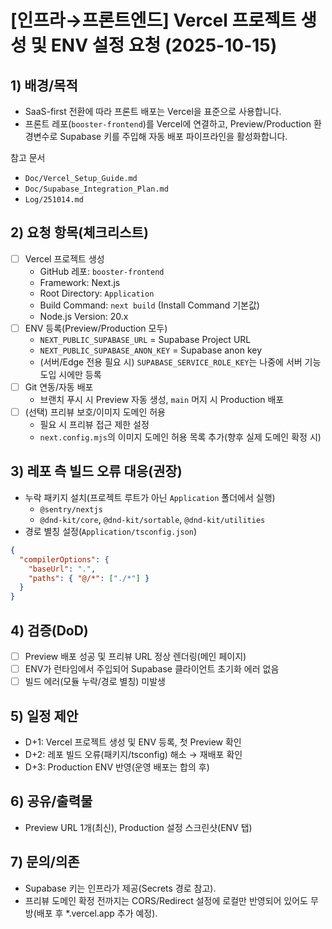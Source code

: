 # [인프라→프론트엔드] Vercel 프로젝트 생성 및 ENV 설정 요청 (2025-10-15)

## 1) 배경/목적

- SaaS-first 전환에 따라 프론트 배포는 Vercel을 표준으로 사용합니다.
- 프론트 레포(`booster-frontend`)를 Vercel에 연결하고, Preview/Production 환경변수로 Supabase 키를 주입해 자동 배포 파이프라인을 활성화합니다.

참고 문서

- `Doc/Vercel_Setup_Guide.md`
- `Doc/Supabase_Integration_Plan.md`
- `Log/251014.md`

## 2) 요청 항목(체크리스트)

- [ ] Vercel 프로젝트 생성
  - GitHub 레포: `booster-frontend`
  - Framework: Next.js
  - Root Directory: `Application`
  - Build Command: `next build` (Install Command 기본값)
  - Node.js Version: 20.x
- [ ] ENV 등록(Preview/Production 모두)
  - `NEXT_PUBLIC_SUPABASE_URL` = Supabase Project URL
  - `NEXT_PUBLIC_SUPABASE_ANON_KEY` = Supabase anon key
  - (서버/Edge 전용 필요 시) `SUPABASE_SERVICE_ROLE_KEY`는 나중에 서버 기능 도입 시에만 등록
- [ ] Git 연동/자동 배포
  - 브랜치 푸시 시 Preview 자동 생성, `main` 머지 시 Production 배포
- [ ] (선택) 프리뷰 보호/이미지 도메인 허용
  - 필요 시 프리뷰 접근 제한 설정
  - `next.config.mjs`의 이미지 도메인 허용 목록 추가(향후 실제 도메인 확정 시)

## 3) 레포 측 빌드 오류 대응(권장)

- 누락 패키지 설치(프로젝트 루트가 아닌 `Application` 폴더에서 실행)
  - `@sentry/nextjs`
  - `@dnd-kit/core`, `@dnd-kit/sortable`, `@dnd-kit/utilities`
- 경로 별칭 설정(`Application/tsconfig.json`)

```json
{
  "compilerOptions": {
    "baseUrl": ".",
    "paths": { "@/*": ["./*"] }
  }
}
```

## 4) 검증(DoD)

- [ ] Preview 배포 성공 및 프리뷰 URL 정상 렌더링(메인 페이지)
- [ ] ENV가 런타임에서 주입되어 Supabase 클라이언트 초기화 에러 없음
- [ ] 빌드 에러(모듈 누락/경로 별칭) 미발생

## 5) 일정 제안

- D+1: Vercel 프로젝트 생성 및 ENV 등록, 첫 Preview 확인
- D+2: 레포 빌드 오류(패키지/tsconfig) 해소 → 재배포 확인
- D+3: Production ENV 반영(운영 배포는 합의 후)

## 6) 공유/출력물

- Preview URL 1개(최신), Production 설정 스크린샷(ENV 탭)

## 7) 문의/의존

- Supabase 키는 인프라가 제공(Secrets 경로 참고).
- 프리뷰 도메인 확정 전까지는 CORS/Redirect 설정에 로컬만 반영되어 있어도 무방(배포 후 \*.vercel.app 추가 예정).

